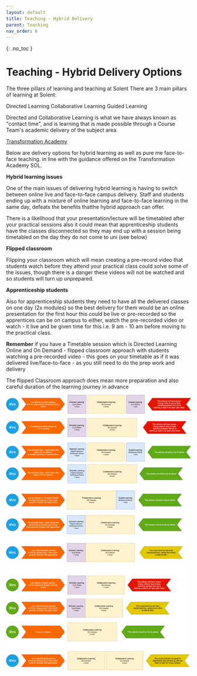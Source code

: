 ```yaml
---
layout: default
title: Teaching - Hybrid Delivery
parent: Teaching
nav_order: 6
---
```


{: .no_toc }

# Teaching - Hybrid Delivery Options

The three pillars of learning and teaching at Solent
There are 3 main pillars of learning at Solent:

Directed Learning
Collaborative Learning 
Guided Learning

Directed and Collaborative Learning is what we have always known as "contact time", and is learning that is made possible through a Course Team's academic delivery of the subject area.

[Transformation Academy](https://learn.solent.ac.uk/course/view.php?id=37138#)

Below are delivery options for hybrid learning as well as pure me face-to-face teaching. in line with the guidance offered on the Transformation Academy SOL.

**Hybrid learning issues**

One of the main issues of delivering hybrid learning is having to switch between online live and face-to-face campus delivery. Staff and students ending up with a mixture of online learning and face-to-face learning in the same day, defeats the benefits thatthe hybrid approach can offer.

There is a likelihood that your presentation/lecture will be timetabled after your practical sessions also it could mean that apprenticeship students have the classes disconnected so they may end up with a session being timetabled on the day they do not come to uni (see below)

**Flipped classroom**

Flipping your classroom which will mean creating a pre-record video that students watch before they attend your practical class could solve some of the issues, though there is a danger these videos will not be watched and so students will turn up unprepared.

**Apprenticeship students**

Also for apprenticeship students they need to have all the delivered classes on one day (2x modules) so the best delivery for them would be an online presentation for the first hour this could be live or pre-recorded so the apprentices can be on campus to either, watch the pre-recorded video or watch - it live  and be given time for this i.e. 9 am - 10 am before moving to the practical class.

**Remember** if you have a Timetable session which is Directed Learning Online and On Demand - flipped classroom approach with students watching a pre-recorded video - this goes on your timetable as if it was delivered live/face-to-face - as you still need to do the prep work and delivery

The flipped Classroom approach does mean more preparation and also careful duration of the learning journey in advance


![](ACS_slides/comp_delivery_options_v2.png)

